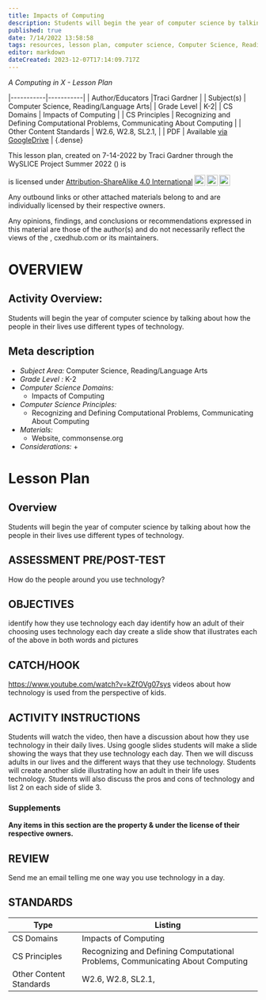 ```yaml
---
title: Impacts of Computing
description: Students will begin the year of computer science by talking about how the people in their lives use different types of technology.
published: true
date: 7/14/2022 13:58:58
tags: resources, lesson plan, computer science, Computer Science, Reading/Language Arts 
editor: markdown
dateCreated: 2023-12-07T17:14:09.717Z
---
```

*A Computing in X - Lesson Plan*

|-----------|-----------|
| Author/Educators |Traci Gardner |
| Subject(s) | Computer Science, Reading/Language Arts|
| Grade Level | K-2|
| CS Domains | Impacts of Computing |
| CS Principles | Recognizing and Defining Computational Problems, Communicating About Computing |
| Other Content Standards | W2.6, W2.8, SL2.1, | 
| PDF | Available [via GoogleDrive]() |
{.dense}






This lesson plan, created on 7-14-2022 by Traci Gardner through the  WySLICE Project Summer 2022 () is  <p xmlns:cc="http://creativecommons.org/ns#" >  is licensed under <a href="http://creativecommons.org/licenses/by-sa/4.0/?ref=chooser-v1" target="_blank" rel="license noopener noreferrer" style="display:inline-block;">Attribution-ShareAlike 4.0 International<img style="height:22px!important;margin-left:3px;vertical-align:text-bottom;" src="https://mirrors.creativecommons.org/presskit/icons/cc.svg?ref=chooser-v1"><img style="height:22px!important;margin-left:3px;vertical-align:text-bottom;" src="https://mirrors.creativecommons.org/presskit/icons/by.svg?ref=chooser-v1"><img style="height:22px!important;margin-left:3px;vertical-align:text-bottom;" src="https://mirrors.creativecommons.org/presskit/icons/sa.svg?ref=chooser-v1"></a></p>


Any outbound links or other attached materials belong to and are individually licensed by their respective owners. 


Any opinions, findings, and conclusions or recommendations expressed in this material are those of the author(s) and do not necessarily reflect the views of the , cxedhub.com or its maintainers.


# OVERVIEW
## Activity Overview:  
Students will begin the year of computer science by talking about how the people in their lives use different types of technology.
## Meta description
+ *Subject Area:* Computer Science, Reading/Language Arts 
+ *Grade Level :* K-2 
+ *Computer Science Domains:*
   + Impacts of Computing
+ *Computer Science Principles:*
   + Recognizing and Defining Computational Problems, Communicating About Computing
+ *Materials:* 
   + Website, commonsense.org
+ *Considerations:*
   + 


# Lesson Plan
## Overview
Students will begin the year of computer science by talking about how the people in their lives use different types of technology.
## ASSESSMENT PRE/POST-TEST
How do the people around you use technology?
## OBJECTIVES
identify how they use technology each day
identify how an adult  of their choosing uses technology each day
create a slide show that illustrates each of the above in both words and pictures


## CATCH/HOOK
https://www.youtube.com/watch?v=kZfOVg07sys 
videos about how technology is used from the perspective of kids.


## ACTIVITY INSTRUCTIONS
Students will watch the video, then have a discussion about how they use technology in their daily lives. Using google slides students will make a slide showing the ways that they use technology each day. Then we will discuss adults in our lives and the different ways that they use technology. Students will create another slide illustrating how an adult in their life uses technology. Students will also discuss the pros and cons of technology and list  2 on each side of slide 3.


### Supplements
**Any items in this section are the property & under the license of their respective owners.**






## REVIEW
Send me an email telling me one way you use technology in a day.
## STANDARDS        
| Type | Listing | 
|-----------|-----------|
| CS Domains  | Impacts of Computing|
| CS Principles   | Recognizing and Defining Computational Problems, Communicating About Computing|
| Other Content Standards | W2.6, W2.8, SL2.1,  |